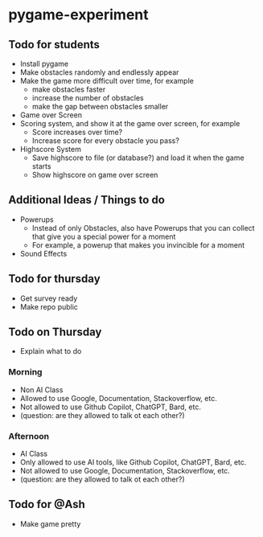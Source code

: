 # pygame-experiment

## Todo for students
- Install pygame
- Make obstacles randomly and endlessly appear
- Make the game more difficult over time, for example
  - make obstacles faster
  - increase the number of obstacles
  - make the gap between obstacles smaller
- Game over Screen
- Scoring system, and show it at the game over screen, for example
  - Score increases over time?
  - Increase score for every obstacle you pass?
- Highscore System
  - Save highscore to file (or database?) and load it when the game starts
  - Show highscore on game over screen

## Additional Ideas / Things to do
- Powerups
  - Instead of only Obstacles, also have Powerups that you can collect that give you a special power for a moment
  - For example, a powerup that makes you invincible for a moment
- Sound Effects

## Todo for thursday
- Get survey ready
- Make repo public

## Todo on Thursday
- Explain what to do
### Morning
- Non AI Class
- Allowed to use Google, Documentation, Stackoverflow, etc.
- Not allowed to use Github Copilot, ChatGPT, Bard, etc.
- (question: are they allowed to talk ot each other?)
### Afternoon
- AI Class
- Only allowed to use AI tools, like Github Copilot, ChatGPT, Bard, etc.
- Not allowed to use Google, Documentation, Stackoverflow, etc.
- (question: are they allowed to talk ot each other?)

## Todo for @Ash
- Make game pretty